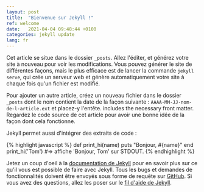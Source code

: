 ```yaml
---
layout: post
title:  "Bienvenue sur Jekyll !"
ref: welcome
date:   2021-04-04 09:48:44 +0100
categories: jekyll update
lang: fr
---
```

Cet article se situe dans le dossier `_posts`. Allez l'éditer, et générez votre site à nouveau pour voir les modifications. Vous pouvez générer le site de différentes façons, mais le plus efficace est de lancer la commande `jekyll serve`, qui crée un serveur web et génère automatiquement votre site à chaque fois qu'un fichier est modifié.

Pour ajouter un autre article, créez un nouveau fichier dans le dossier `_posts` dont le nom contient la date de la façon suivante : `AAAA-MM-JJ-nom-de-l-article.ext` et placez-y l'entête.  includes the necessary front matter. Regardez le code source de cet article pour avoir une bonne idée de la façon dont cela fonctionne.

Jekyll permet aussi d'intégrer des extraits de code :

{% highlight javascript %}
def print_hi(name)
  puts "Bonjour, #{name}"
end
print_hi('Tom')
#=> affiche 'Bonjour, Tom' sur STDOUT.
{% endhighlight %}

Jetez un coup d'oeil à la [documentation de Jekyll][jekyll-docs] pour en savoir plus sur ce qu'il vous est possible de faire avec Jekyll. Tous les bugs et demandes de fonctionnalités doivent être envoyés sous forme de requête sur [GitHub][jekyll-gh]. Si vous avez des questions, allez les poser sur le [fil d'aide de Jekyll][jekyll-talk].

[jekyll-docs]: https://gist.github.com/roachhd/779fa77e9b90fe945b0c
[jekyll-gh]:   https://github.com/jekyll/jekyll
[jekyll-talk]: https://talk.jekyllrb.com/
